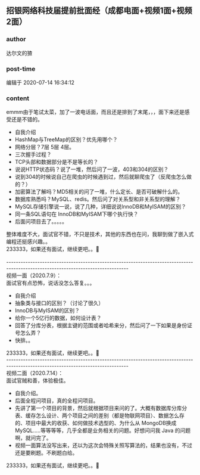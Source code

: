 ## 招银网络科技届提前批面经（成都电面+视频1面+视频2面）
### author 
达尔文的猹
### post-time 

编辑于  2020-07-14 16:34:12
### content 
<div class="post-topic-des nc-post-content">
 <div>
  emmm由于笔试太菜，加了一波电话面，而且还是排到了末尾，，，面下来还是感受还是不错的。
 </div>
 <div>
  <ul>
   <li>
    自我介绍
   </li>
   <li>
    HashMap与TreeMap的区别？优先用哪个？
   </li>
   <li>
    网络分层？7层 5层 4层。
   </li>
   <li>
    三次握手过程？
   </li>
   <li>
    TCP头部和数据部分是不是等长的？
   </li>
   <li>
    说说HTTP状态码？说了一堆，然后问了一波，403和304的区别？
   </li>
   <li>
    说到304的时候说自己在爬虫的时候遇到过，然后就聊爬虫了（反爬虫怎么做的？）
   </li>
   <li>
    加密算法了解吗？MD5相关的问了一堆，什么定长、是否可破解什么的。
   </li>
   <li>
    数据库熟悉吗？MySQL、redis。然后问了对关系型和非关系型的理解？
   </li>
   <li>
    MySQL存储引擎说一说，说了几种，详细说说InnoDB和MyISAM的区别？
   </li>
   <li>
    同一条SQL语句在
    <span>
     InnoDB和MyISAM下哪个执行快？
    </span>
   </li>
   <li>
    <span>
     后面问项目去了。。。。。
    </span>
   </li>
  </ul>
  <div>
   整体难度不大，面试官不错，不只是技术，其他的东西也在问，我聊到做了嵌入式编程还挺感兴趣。。
  </div>
 </div>
 <div>
  233333，如果还有面试，继续更吧。。🤤
 </div>
 <div>
  <br/>
 </div>
 <div>
  ---------------------------------------------------------------------------------------------------------------------------------
 </div>
 <div>
  视频一面（2020.7.9）：
 </div>
 <div>
  面试官有点恐怖，说话没怎么答复。。。
 </div>
 <div>
  <ul>
   <li>
    自我介绍
   </li>
   <li>
    抽象类与接口的区别？（讨论了很久）
   </li>
   <li>
    InnoDB与MyISAM的区别？
   </li>
   <li>
    给你一个5亿行的数据，如何设计表？
   </li>
   <li>
    回答了分库分表，根据主键的范围或者哈希来分，然后问了一下如果是身份证号怎么弄？
   </li>
   <li>
    快排。。
   </li>
  </ul>
  <div>
   <span>
    233333，如果还有面试，继续更吧。。🤤
   </span>
   <br/>
  </div>
 </div>
 <div>
  <span>
   ---------------------------------------------------------------------------------------------------------------------------------
  </span>
 </div>
 <div>
  视频二面（2020.7.14）：
 </div>
 <div>
  面试官贼和善，体验极佳。
 </div>
 <div>
  <ul>
   <li>
    自我介绍。
   </li>
   <li>
    后面全程问项目，真的全程问项目。
   </li>
   <li>
    先讲了第一个项目的背景，然后就根据项目来问的了。大概有数据库分库分表、缓存怎么设计、两个项目之间的差别（都是物联网项目）、数据怎么存的、项目中最大的收获、如何做技术选型的、为什么从 MongoDB换成MySQL.....等等等等，几乎全都是业务相关的问题。好想问问我 Java 的问题啊，就问完了。
   </li>
   <li>
    视频一面算法没写出来，还以为这次会特殊关照写算法的，结果也没有，不过还是要刷题。不刷题白给。
   </li>
  </ul>
  <div>
   <span>
    233333，如果还有面试，继续更吧。。🤤
   </span>
   <br/>
  </div>
 </div>
 <div>
  <br/>
 </div>
 <div>
  <br/>
 </div>
 <div>
  <br/>
 </div>
 <div>
  <br/>
 </div>
 <div>
  <br/>
 </div>
</div>
